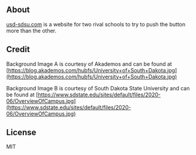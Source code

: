 ## About

[usd-sdsu.com](https://usd-sdsu.com) is a website for two rival schools to try to push the button more than the other.

## Credit

Background Image A is courtesy of Akademos and can be found at [https://blog.akademos.com/hubfs/University+of+South+Dakota.jpg](https://blog.akademos.com/hubfs/University+of+South+Dakota.jpg)

Background Image B is courtesy of South Dakota State University and can be found at [https://www.sdstate.edu/sites/default/files/2020-06/OverviewOfCampus.jpg](https://www.sdstate.edu/sites/default/files/2020-06/OverviewOfCampus.jpg)

## License

MIT
